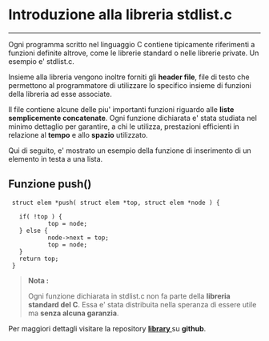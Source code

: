 Introduzione alla libreria stdlist.c
===================

----------

Ogni programma scritto nel linguaggio C contiene tipicamente
riferimenti a funzioni definite altrove, come le librerie standard
o nelle librerie private. Un esempio e' stdlist.c.

Insieme alla libreria vengono inoltre forniti gli **header 
file**, file di testo che permettono al programmatore di utilizzare 
lo specifico insieme di funzioni della libreria ad esse associate.

Il file contiene alcune delle piu' importanti funzioni riguardo
alle **liste semplicemente concatenate**. Ogni funzione dichiarata e' 
stata studiata nel minimo dettaglio per garantire, a chi le utilizza, 
prestazioni efficienti in relazione al **tempo** e allo **spazio** utilizzato.

Qui di seguito, e' mostrato un esempio della funzione di inserimento
di un elemento in testa a una lista.

Funzione push()
-------------

```
 struct elem *push( struct elem *top, struct elem *node ) {
           
   if( !top ) {
           top = node; 
   } else {
           node->next = top;
           top = node;
   }
   return top;
 }
```


 >**Nota :** 
 >
 >Ogni funzione dichiarata in stdlist.c non fa parte della **libreria standard del C**. Essa e'
 >stata distribuita nella speranza di essere utile ma **senza alcuna garanzia**.



 Per maggiori dettagli visitare la repository **[ library ]( https://github.com/GiandomenicoIameo/library )** su **github**.
